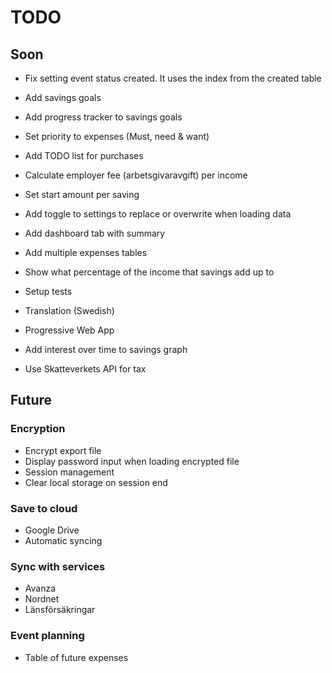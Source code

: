 # TODO

## Soon

- Fix setting event status created. It uses the index from the created table

- Add savings goals
- Add progress tracker to savings goals

- Set priority to expenses (Must, need & want)
- Add TODO list for purchases 

- Calculate employer fee (arbetsgivaravgift) per income

- Set start amount per saving

- Add toggle to settings to replace or overwrite when loading data

- Add dashboard tab with summary 

- Add multiple expenses tables

- Show what percentage of the income that savings add up to 

- Setup tests

- Translation (Swedish)

- Progressive Web App

- Add interest over time to savings graph

- Use Skatteverkets API for tax


## Future

### Encryption
- Encrypt export file
- Display password input when loading encrypted file
- Session management
- Clear local storage on session end

### Save to cloud
- Google Drive
- Automatic syncing

### Sync with services
- Avanza
- Nordnet
- Länsförsäkringar

### Event planning
- Table of future expenses
